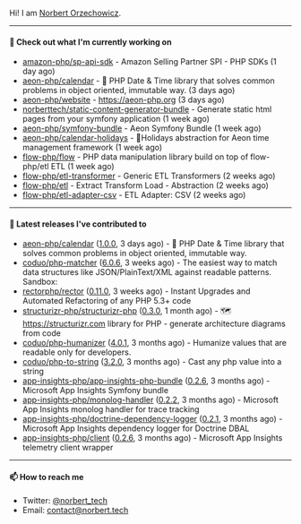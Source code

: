 Hi!
I am [Norbert Orzechowicz](https://norbert.tech/).

---

#### 👷 Check out what I'm currently working on

- [amazon-php/sp-api-sdk](https://github.com/amazon-php/sp-api-sdk) - Amazon Selling Partner SPI - PHP SDKs (1 day ago)
- [aeon-php/calendar](https://github.com/aeon-php/calendar) - 📅 PHP Date &amp; Time library that solves common problems in object oriented, immutable way.  (3 days ago)
- [aeon-php/website](https://github.com/aeon-php/website) - https://aeon-php.org (3 days ago)
- [norberttech/static-content-generator-bundle](https://github.com/norberttech/static-content-generator-bundle) - Generate static html pages from your symfony application (1 week ago)
- [aeon-php/symfony-bundle](https://github.com/aeon-php/symfony-bundle) - Aeon Symfony Bundle (1 week ago)
- [aeon-php/calendar-holidays](https://github.com/aeon-php/calendar-holidays) - 🎄Holidays abstraction for Aeon time management framework  (1 week ago)
- [flow-php/flow](https://github.com/flow-php/flow) - PHP data manipulation library build on top of flow-php/etl ETL  (1 week ago)
- [flow-php/etl-transformer](https://github.com/flow-php/etl-transformer) - Generic ETL Transformers (2 weeks ago)
- [flow-php/etl](https://github.com/flow-php/etl) - Extract Transform Load - Abstraction (2 weeks ago)
- [flow-php/etl-adapter-csv](https://github.com/flow-php/etl-adapter-csv) - ETL Adapter: CSV (2 weeks ago)

---

#### 🔭 Latest releases I've contributed to

- [aeon-php/calendar](https://github.com/aeon-php/calendar) ([1.0.0](https://github.com/aeon-php/calendar/releases/tag/1.0.0), 3 days ago) - 📅 PHP Date &amp; Time library that solves common problems in object oriented, immutable way. 
- [coduo/php-matcher](https://github.com/coduo/php-matcher) ([6.0.6](https://github.com/coduo/php-matcher/releases/tag/6.0.6), 3 weeks ago) - The easiest way to match data structures like JSON/PlainText/XML against readable patterns. Sandbox:
- [rectorphp/rector](https://github.com/rectorphp/rector) ([0.11.0](https://github.com/rectorphp/rector/releases/tag/0.11.0), 3 weeks ago) - Instant Upgrades and Automated Refactoring of any PHP 5.3&#43; code
- [structurizr-php/structurizr-php](https://github.com/structurizr-php/structurizr-php) ([0.3.0](https://github.com/structurizr-php/structurizr-php/releases/tag/0.3.0), 1 month ago) - 🗺 https://structurizr.com library for PHP - generate architecture diagrams from code
- [coduo/php-humanizer](https://github.com/coduo/php-humanizer) ([4.0.1](https://github.com/coduo/php-humanizer/releases/tag/4.0.1), 3 months ago) - Humanize values that are readable only for developers.
- [coduo/php-to-string](https://github.com/coduo/php-to-string) ([3.2.0](https://github.com/coduo/php-to-string/releases/tag/3.2.0), 3 months ago) - Cast any php value into a string 
- [app-insights-php/app-insights-php-bundle](https://github.com/app-insights-php/app-insights-php-bundle) ([0.2.6](https://github.com/app-insights-php/app-insights-php-bundle/releases/tag/0.2.6), 3 months ago) - Microsoft App Insights Symfony bundle 
- [app-insights-php/monolog-handler](https://github.com/app-insights-php/monolog-handler) ([0.2.2](https://github.com/app-insights-php/monolog-handler/releases/tag/0.2.2), 3 months ago) - Microsoft App Insights monolog handler for trace tracking
- [app-insights-php/doctrine-dependency-logger](https://github.com/app-insights-php/doctrine-dependency-logger) ([0.2.1](https://github.com/app-insights-php/doctrine-dependency-logger/releases/tag/0.2.1), 3 months ago) - Microsoft App Insights dependency logger for Doctrine DBAL
- [app-insights-php/client](https://github.com/app-insights-php/client) ([0.2.6](https://github.com/app-insights-php/client/releases/tag/0.2.6), 3 months ago) - Microsoft App Insights telemetry client wrapper

---

#### 📫 How to reach me

- Twitter: [@norbert_tech](https://twitter.com/norbert_tech)
- Email: [contact@norbert.tech](mailto://contact@norbert.tech)